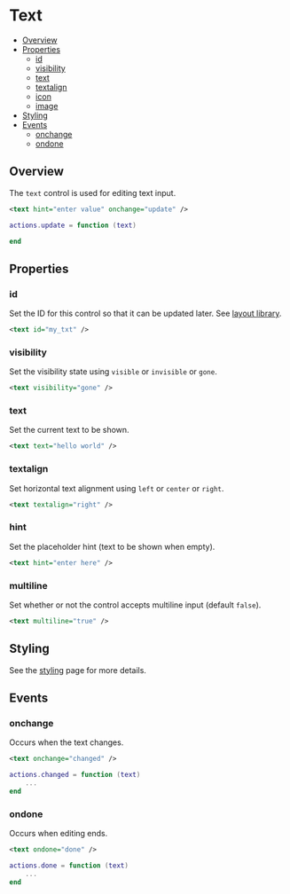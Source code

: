 ﻿
# Text
* [Overview](#overview)
* [Properties](#properties)
	* [id](#id)
	* [visibility](#visibility)
	* [text](#text)
	* [textalign](#textalign)
	* [icon](#icon)
	* [image](#image)
* [Styling](#styling)
* [Events](#events)
	* [onchange](#ontap)
	* [ondone](#onhold)


## Overview
The ``text`` control is used for editing text input.

````xml
<text hint="enter value" onchange="update" />
````

````lua
actions.update = function (text)

end
````



## Properties



### id
Set the ID for this control so that it can be updated later. See [layout library](/libs/layout.md).

````xml
<text id="my_txt" />
````



### visibility
Set the visibility state using ``visible`` or ``invisible`` or ``gone``.

````xml
<text visibility="gone" />
````



### text
Set the current text to be shown.

````xml
<text text="hello world" />
````



### textalign
Set horizontal text alignment using ``left`` or ``center`` or ``right``.

````xml
<text textalign="right" />
````



### hint
Set the placeholder hint (text to be shown when empty).

````xml
<text hint="enter here" />
````



### multiline
Set whether or not the control accepts multiline input (default ``false``).

````xml
<text multiline="true" />
````



## Styling
See the [styling](styling.md) page for more details.



## Events



### onchange
Occurs when the text changes.

````xml
<text onchange="changed" />
````

````lua
actions.changed = function (text)
    ...
end
````



### ondone
Occurs when editing ends.

````xml
<text ondone="done" />
````

````lua
actions.done = function (text)
    ...
end
````


